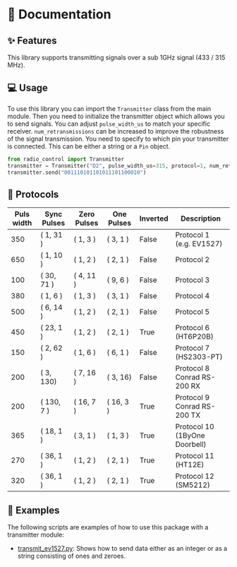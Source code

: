 # 📖 Documentation

## ✨ Features

This library supports transmitting signals over a sub 1GHz signal (433 / 315 MHz).

## 💻 Usage

To use this library you can import the `Transmitter` class from the main module.
Then you need to initialize the transmitter object which allows you to send signals.
You can adjust `pulse_width_us` to match your specific receiver. `num_retransmissions` can be increased to improve the robustness of the signal transmission. You need to specify to which pin your transmitter is connected. This can be either a string or a `Pin` object.

```py
from radio_control import Transmitter
transmitter = Transmitter("D2", pulse_width_us=315, protocol=1, num_retransmissions=5)
transmitter.send("001110101101011101100010")
```

## 📡 Protocols

| Puls width | Sync Pulses | Zero Pulses | One Pulses | Inverted | Description                  |
|------------|-------------|-------------|------------|----------|----------------------------- |
| 350        | (  1, 31 )  | (  1,  3 )  | (  3,  1 ) | False    | Protocol 1 (e.g. EV1527)     |
| 650        | (  1, 10 )  | (  1,  2 )  | (  2,  1 ) | False    | Protocol 2                   |
| 100        | ( 30, 71 )  | (  4, 11 )  | (  9,  6 ) | False    | Protocol 3                   |
| 380        | (  1,  6 )  | (  1,  3 )  | (  3,  1 ) | False    | Protocol 4                   |
| 500        | (  6, 14 )  | (  1,  2 )  | (  2,  1 ) | False    | Protocol 5                   |
| 450        | ( 23,  1 )  | (  1,  2 )  | (  2,  1 ) | True     | Protocol 6 (HT6P20B)         |
| 150        | (  2, 62 )  | (  1,  6 )  | (  6,  1 ) | False    | Protocol 7 (HS2303-PT)       |
| 200        | (  3, 130)  | (  7, 16 )  | (  3,  16) | False    | Protocol 8 Conrad RS-200 RX  |
| 200        | ( 130, 7 )  | (  16, 7 )  | ( 16,  3 ) | True     | Protocol 9 Conrad RS-200 TX  |
| 365        | ( 18,  1 )  | (  3,  1 )  | (  1,  3 ) | True     | Protocol 10 (1ByOne Doorbell)|
| 270        | ( 36,  1 )  | (  1,  2 )  | (  2,  1 ) | True     | Protocol 11 (HT12E)          |
| 320        | ( 36,  1 )  | (  1,  2 )  | (  2,  1 ) | True     | Protocol 12 (SM5212)         |

## 👀 Examples

The following scripts are examples of how to use this package with a transmitter module:

- [transmit_ev1527.py](../examples/transmit_ev1527.py): Shows how to send data either as an integer or as a string consisting of ones and zeroes.

